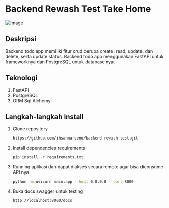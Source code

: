 # Backend Rewash Test Take Home

![image](https://github.com/user-attachments/assets/a942adef-b59e-456a-b529-44f6697870d4)

## Deskripsi
   Backend todo app memiliki fitur crud berupa create, read, update, dan delete, serta update status. Backend todo app menggunakan FastAPI untuk frameworknya dan PostgreSQL untuk database nya.

## Teknologi 
1. FastAPI
2. PostgreSQL
3. ORM Sql Alchemy

## Langkah-langkah install

1. Clone repository
   ```bash
   https://github.com/ihsanmarseno/backend-rewash-test.git
   ```

2. Install dependencies requirements
   ```bash
   pip install -r requirements.txt
   ```

3. Running aplikasi dan dapat diakses secara remote agar bisa diconsume API nya
   ```bash
   python -m uvicorn main:app --host 0.0.0.0 --port 8000
   ```

4. Buka docs swagger untuk testing
   ```bash
   http://localhost:8000/docs
   ```
   
   



